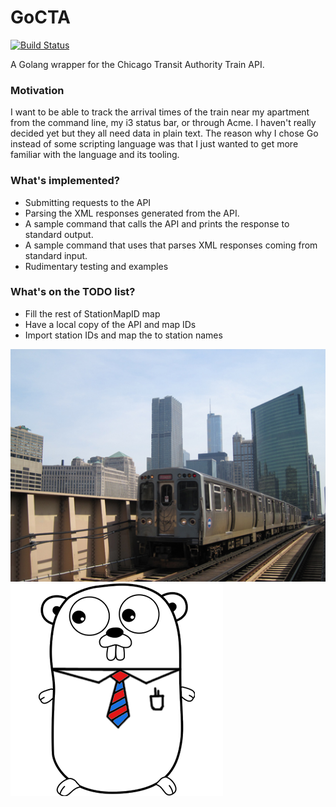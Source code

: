 # GoCTA

[![Build Status](https://travis-ci.org/sdimitro/GoCTA.svg?branch=master)](https://travis-ci.org/sdimitro/GoCTA)

A Golang wrapper for the Chicago Transit Authority Train API.

### Motivation

I want to be able to track the arrival times of the train near
my apartment from the command line, my i3 status bar, or through
Acme. I haven't really decided yet but they all need data in
plain text. The reason why I chose Go instead of some scripting
language was that I just wanted to get more familiar with the
language and its tooling.

### What's implemented?

* Submitting requests to the API
* Parsing the XML responses generated from the API.
* A sample command that calls the API and prints
  the response to standard output.
* A sample command that uses that parses XML responses
  coming from standard input.
* Rudimentary testing and examples

### What's on the TODO list?

* Fill the rest of StationMapID map
* Have a local copy of the API and map IDs
* Import station IDs and map the to station names

![Image of Train](img/train.jpg)
![Image of Gopher](img/gopher.png)

